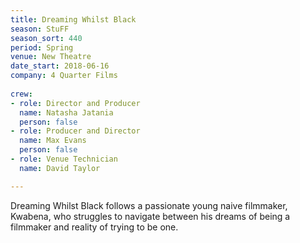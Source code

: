 ```yaml
---
title: Dreaming Whilst Black
season: StuFF
season_sort: 440
period: Spring
venue: New Theatre
date_start: 2018-06-16
company: 4 Quarter Films
  
crew:
- role: Director and Producer
  name: Natasha Jatania
  person: false 
- role: Producer and Director 
  name: Max Evans 
  person: false 
- role: Venue Technician
  name: David Taylor

---
```


Dreaming Whilst Black follows a passionate young naive filmmaker, Kwabena, who struggles to navigate between his dreams of being a filmmaker and reality of trying to be one.